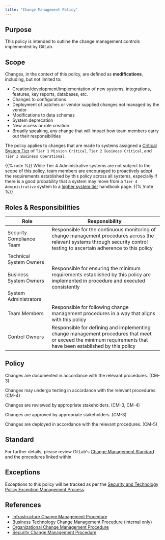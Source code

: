 ```yaml
---
title: "Change Management Policy"
---
```


## Purpose

This policy is intended to outline the change management controls implemented by GitLab.

## Scope

Changes, in the context of this policy, are defined as **modifications**, including, but not limited to:

- Creation/development/implementation of new systems, integrations, features, key reports, databases, etc.
- Changes to configurations
- Deployment of patches or vendor supplied changes not managed by the vendor
- Modifications to data schemas
- System deprecation
- New access or role creation
- Broadly speaking, any change that will impact how team members carry out their responsibilities

The policy applies to changes that are made to systems assigned a [Critical System Tier](/handbook/security/security-assurance/security-risk/storm-program/critical-systems/) of `Tier 1 Mission Critical`, `Tier 2 Business Critical`, and `Tier 3 Business Operational`.

{{% note %}}
While Tier 4 Administrative systems are not subject to the scope of this policy, team members are encouraged to proactively adopt the requirements established by this policy across all systems, especially if there is a good probability that a system may move from a `Tier 4 Administrative` system to a [higher system tier](/handbook/security/security-assurance/security-risk/storm-program/critical-systems/) handbook page.
{{% /note %}}

## Roles & Responsibilities

|Role|Responsibility|
|----------|---------------|
|Security Compliance Team|Responsible for the continuous monitoring of change management procedures across the relevant systems through security control testing to ascertain adherence to this policy|
|Technical System Owners<br><br>Business System Owners<br><br>System Administrators|Responsible for ensuring the minimum requirements established by this policy are implemented in procedure and executed consistently|
|Team Members|Responsible for following change management procedures in a way that aligns with this policy|
|Control Owners|Responsible for defining and implementing change management procedures that meet or exceed the minimum requirements that have been established by this policy|

## Policy

Changes are documented in accordance with the relevant procedures. (CM-3)

Changes may undergo testing in accordance with the relevant procedures. (CM-4)

Changes are reviewed by appropriate stakeholders. (CM-3, CM-4)

Changes are approved by appropriate stakeholders. (CM-3)

Changes are deployed in accordance with the relevant procedures. (CM-5)

## Standard

For further details, please review GitLab's [Change Management Standard](https://internal.gitlab.com/handbook/security/change-management-standard) and the procedures linked within.

## Exceptions

Exceptions to this policy will be tracked as per the [Security and Technology Policy Exception Management Process](/handbook/security/security-and-technology-policy-exception/).

## References

- [Infrastructure Change Management Procedure](/handbook/engineering/infrastructure-platforms/change-management/)
- [Business Technology Change Management Procedure](https://internal.gitlab.com/handbook/it/it-change-management/) (internal only)
- [Organizational Change Management Procedure](/handbook/people-group/organizational-change-management/)
- [Security Change Management Procedure](/handbook/security/security-change-management-procedure/)
